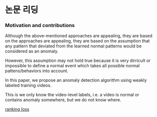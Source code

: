 # 논문 리딩
### Motivation and contributions
Although the above-mentioned approaches are appealing, they are based on the approaches are appealing, they are based on the assumption that any pattern that deviated from the learned normal patterns would be considered as an anomaly.

However, this assumption may not hold true because it is very dirricult or impossible to define a normal event which takes all possible normal pattens/behaviors into account.

In this paper, we propose an anomaly detection algorithm using weakly labeled training videos.

This is we only know the video-level labels, i.e. a video is normal or contains anomaly somewhere, but we do not know where.

[ranking loss](https://hyeonnii.tistory.com/277)



